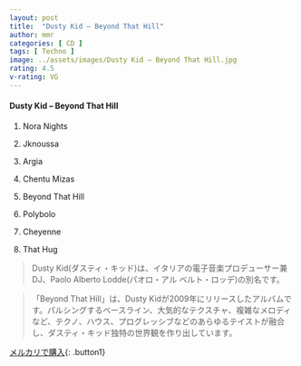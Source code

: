```yaml
---
layout: post
title:  "Dusty Kid – Beyond That Hill"
author: mmr
categories: [ CD ]
tags: [ Techno ]
image: ../assets/images/Dusty Kid – Beyond That Hill.jpg
rating: 4.5
v-rating: VG
---
```


#### Dusty Kid – Beyond That Hill

1. Nora Nights

2. Jknoussa

3. Argia

4. Chentu Mizas

5. Beyond That Hill

6. Polybolo

7. Cheyenne

8. That Hug

> Dusty Kid(ダスティ・キッド)は、イタリアの電子音楽プロデューサー兼DJ、Paolo Alberto Lodde(パオロ・アル ベルト・ロッデ)の別名です。

> 「Beyond That Hill」は、Dusty Kidが2009年にリリースしたアルバムです。パルシングするベースライン、大気的なテクスチャ、複雑なメロディなど、テクノ、ハウス、プログレッシブなどのあらゆるテイストが融合し、ダスティ・キッド独特の世界観を作り出しています。


[メルカリで購入](https://jp.mercari.com/item/m76599030054){: .button1}
